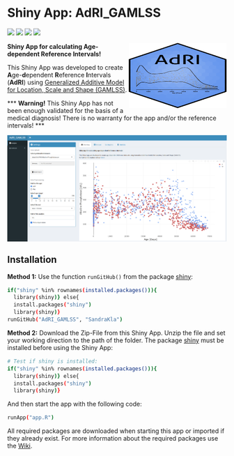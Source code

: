 # Shiny App: AdRI_GAMLSS

![](https://img.shields.io/github/license/SandraKla/AdRI_GAMLSS.svg)
![](https://img.shields.io/github/last-commit/SandraKla/AdRI_GAMLSS.svg)
![](https://img.shields.io/github/languages/count/SandraKla/AdRI_GAMLSS.svg)
![](https://img.shields.io/github/languages/top/SandraKla/AdRI_GAMLSS.svg)

<img src="www/Logo.svg" width="225px" height="150px" align="right"/>

**Shiny App for calculating Age-dependent Reference Intervals!**

This Shiny App was developed to create **A**ge-**d**ependent **R**eference **I**ntervals (**AdRI**) using [Generalized Additive Model for Location, Scale and Shape (GAMLSS)](https://github.com/SandraKla/AdRI/wiki/Generalized-additive-models-for-location,-scale-and-shape-(GAMLSS)).

*** **Warning!** This Shiny App has not been enough validated for the basis of a medical diagnosis! There is no warranty for the app and/or the reference intervals! ***

<img src="www/shiny_overview.png" align="center"/>

## Installation 

**Method 1:**
Use the function ```runGitHub()``` from the package [shiny](https://cran.r-project.org/web/packages/shiny/index.html):

```bash
if("shiny" %in% rownames(installed.packages())){
  library(shiny)} else{
  install.packages("shiny")
  library(shiny)}
runGitHub("AdRI_GAMLSS", "SandraKla")
```

**Method 2:**
Download the Zip-File from this Shiny App. Unzip the file and set your working direction to the path of the folder. 
The package [shiny](https://cran.r-project.org/web/packages/shiny/index.html) must be installed before using the Shiny App:

```bash
# Test if shiny is installed:
if("shiny" %in% rownames(installed.packages())){
  library(shiny)} else{
  install.packages("shiny")
  library(shiny)}
```
And then start the app with the following code:
```bash
runApp("app.R")
```

All required packages are downloaded when starting this app or imported if they already exist. For more information about the required packages use the [Wiki](https://github.com/SandraKla/AdRI/wiki/Versions).
